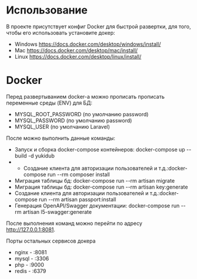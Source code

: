 # Использование

В проекте присутствует конфиг Docker для быстрой развертки, для того, чтобы его использовать установите докер:
- Windows https://docs.docker.com/desktop/windows/install/
- Mac https://docs.docker.com/desktop/mac/install/
- Linux https://docs.docker.com/desktop/linux/install/

# Docker

Перед развертыванием docker-а можно прописать прописать переменные среды (ENV) для БД: 
- MYSQL_ROOT_PASSWORD (по умолчанию password)
- MYSQL_PASSWORD (по умолчанию password)
- MYSQL_USER (по умолчанию Laravel)

После можно выполнить данные команды:
- Запуск и сборка docker-compose контейнеров: docker-compose up --build -d yukidub
- - Создание клиента для авторизации пользователей и т.д.:docker-compose run --rm composer install
- Миграция таблицы бд: docker-compose run --rm artisan migrate
- Миграция таблицы бд: docker-compose run --rm artisan key:generate
- Создание клиента для авторизации пользователей и т.д.:docker-compose run --rm artisan passport:install
- Генерация OpenAPI/Swagger документации: docker-compose run --rm artisan l5-swagger:generate


После выполнения команд можно перейти по адресу http://127.0.0.1:8081.

Порты остальных сервисов докера
- nginx - :8081
- mysql - :3306
- php - :9000
- redis - :6379